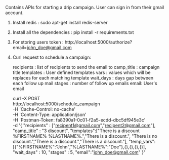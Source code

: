 Contains APIs for starting a drip campaign. User can sign in from their gmail account.

1. Install redis : sudo apt-get install redis-server
2. Install all the dependencies : pip install -r requirements.txt
3. For storing users token : http://localhost:5000/authorize?email=john_doe@gmail.com
4. Curl request to schedule a campaign:

	recipients : list of recipients to send the email to
	camp_title : campaign title
	templates : User defined templates
	vars : values which will be replaces for each matching template
	wait_days : days gap between each follow up mail
	stages : number of follow up emails
	email: User's email

	curl -X POST \
	  http://localhost:5000/schedule_campaign \
	  -H 'Cache-Control: no-cache' \
	  -H 'Content-Type: application/json' \
	  -H 'Postman-Token: fa8390a1-0c01-f2a5-ecdd-dbc5df945e3c' \
	  -d '{
	  "recipients" : ["recipent1@gmail.com","recipent2@gmail.com"],
	  "camp_title" : "3 discount",
	  "templates":["There is a discount %FIRSTNAME% %LASTNAME%.","There is a discount.",
	  "There is no discount.","There is a discount.","There is a discount."],
	  "temp_vars": [{"%FIRSTNAME%":"John","%LASTNAME%":"Doe"},{},{},{},{}],
	  "wait_days" : 10,
	  "stages" : 5,
	  "email":"john_doe@gmail.com"
	}'
